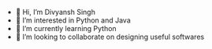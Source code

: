 - 👋 Hi, I’m Divyansh Singh
- 👀 I’m interested in Python and Java
- 🌱 I’m currently learning Python
- 💞️ I’m looking to collaborate on designing useful softwares

<!---
DivyanshSingh12/DivyanshSingh12 is a ✨ special ✨ repository because its `README.md` (this file) appears on your GitHub profile.
You can click the Preview link to take a look at your changes.
--->
